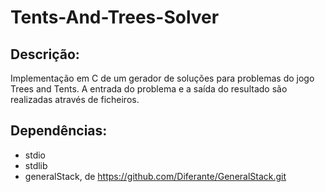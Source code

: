 # Tents-And-Trees-Solver
## Descrição:
Implementação em C de um gerador de soluções para problemas do jogo Trees and Tents. A entrada do problema e a saída do resultado são realizadas através de ficheiros.  
## Dependências:
- stdio
- stdlib
- generalStack, de https://github.com/Diferante/GeneralStack.git
